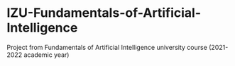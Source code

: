 # IZU-Fundamentals-of-Artificial-Intelligence
Project from Fundamentals of Artificial Intelligence university course (2021-2022 academic year)
